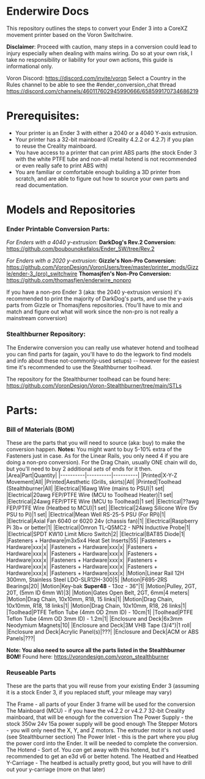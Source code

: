 # Enderwire Docs
This repository outlines the steps to convert your Ender 3 into a CoreXZ movement printer based on the Voron Switchwire.

**Disclaimer**: Proceed with caution, many steps in a conversion could lead to injury especially when dealing with mains wiring. Do so at your own risk, I take no responsibility or liability for your own actions, this guide is informational only.

Voron Discord: https://discord.com/invite/voron
Select a Country in the Rules channel to be able to see the #ender_conversion_chat thread https://discord.com/channels/460117602945990666/658599170734686219

# Prerequisites:
* Your printer is an Ender 3 with either a 2040 or a 4040 Y-axis extrusion.
* Your printer has a 32-bit mainboard (Creality 4.2.2 or 4.2.7) if you plan to reuse the Creality mainboard.
* You have access to a printer that can print ABS parts (the stock Ender 3 with the white PTFE tube and non-all metal hotend is not recommended or even really safe to print ABS with)
* You are familiar or comfortable enough building a 3D printer from scratch, and are able to figure out how to source your own parts and read documentation.

# Models and Repositories
### Ender Printable Conversion Parts:
*For Enders with a 4040 y-extrusion:*
**DarkDog's Rev.2 Conversion:** https://github.com/boubounokefalos/Ender_SW/tree/Rev.2

*For Enders with a 2020 y-extrusion:*
**Gizzle's Non-Pro Conversion:** https://github.com/VoronDesign/VoronUsers/tree/master/printer_mods/Gizzle/ender-3_(pro)_switchwire
**Thomasjfen's Non-Pro Conversion:** https://github.com/thomasfjen/enderwire_nonpro

If you have a non-pro Ender 3 (aka: the 2040 y-extrusion version) it's recommended to print the majority of DarkDog's parts, and use the y-axis parts from Gizzle or Thomasjfens repositories. (You'll have to mix and match and figure out what will work since the non-pro is not really a mainstream conversion)

### Stealthburner Repository:
The Enderwire conversion you can really use whatever hotend and toolhead you can find parts for (again, you'll have to do the legwork to find models and info about these not-commonly-used setups) -- however for the easiest time it's recommended to use the Stealthburner toolhead.

The repository for the Stealthburner toolhead can be found here: https://github.com/VoronDesign/Voron-Stealthburner/tree/main/STLs

# Parts:
### Bill of Materials (BOM)
These are the parts that you will need to source (aka: buy) to make the conversion happen. 
**Notes:** You might want to buy 5-10% extra of the Fasteners just in case. As for the Linear Rails, you only need 4 if you are doing a non-pro conversion). For the Drag Chain, usually ONE chain will do, but you'll need to buy 2 additional *sets* of ends for it then.
|Area|Part|Quantity|
|----------|----------|----------|
|Printed|X-Y-Z Movement|All|
|Printed|Aesthetic (Grills, skirts)|All|
|Printed|Toolhead (Stealthburner|All|
|Electrical|16awg Wire (mains to PSU)|1 set|
|Electrical|20awg FEP/PTFE Wire (MCU to Toolhead Heater)|1 set|
|Electrical|24awg FEP/PTFE Wire (MCU to Toolhead)|1 set|
|Electrical|??awg FEP/PTFE Wire (Heatbed to MCU)|1 set|
|Electrical|24awg Silicone Wire (5v PSU to Pi)|1 set|
|Electrical|Mean Well RS-25-5 PSU (For RPi)|1|
|Electrical|Axial Fan 6040 or 6020 24v (chassis fan)|1|
|Electrical|Raspberry Pi 3b+ or better|1|
|Electrical|Omron TL-Q5MC2 - NPN Inductive Probe|1|
|Electrical|SPDT KW10 Limit Micro Switch|2|
|Electrical|BAT85 Diode|1|
|Fasteners + Hardware|m3x5x4 Heat Set Inserts|55|
|Fasteners + Hardware|xxx|x|
|Fasteners + Hardware|xxx|x|
|Fasteners + Hardware|xxx|x|
|Fasteners + Hardware|xxx|x|
|Fasteners + Hardware|xxx|x|
|Fasteners + Hardware|xxx|x|
|Fasteners + Hardware|xxx|x|
|Fasteners + Hardware|xxx|x|
|Fasteners + Hardware|xxx|x|
|Fasteners + Hardware|xxx|x|
|Motion|Linear Rail 12H 300mm, Stainless Steel LDO-SLR12H-300|5|
|Motion|F695-2RS Bearings|20|
|Motion|Key-bak **Super48** - 13oz - 36"|1|
|Motion|Pulley, 2GT, 20T, (5mm ID 6mm W)|3|
|Motion|Gates Open Belt, 2GT, 6mm|4 meters|
|Motion|Drag Chain, 10x10mm, R18, 15 links|1|
|Motion|Drag Chain, 10x10mm, R18, 18 links|1|
|Motion|Drag Chain, 10x10mm, R18, 26 links|1|
|Toolhead|PTFE Teflon Tube (4mm OD 2mm ID) - 10cm|1|
|Toolhead|PTFE Teflon Tube (4mm OD 3mm ID) - 1.2m|1|
|Enclosure and Deck|6x3mm Neodymium Magnets|10|
|Enclosure and Deck|3M VHB Tape (3/4")|1 roll|
|Enclosure and Deck|Acrylic Panel(s)|???|
|Enclosure and Deck|ACM or ABS Panels|???|

**Note: You also need to source all the parts listed in the Stealthburner BOM!** Found here: https://vorondesign.com/voron_stealthburner

### Reuseable Parts
These are the parts that you will reuse from your existing Ender 3 (assuming it is a stock Ender 3, if you replaced stuff, your mileage may vary)

The Frame - all parts of your Ender 3 frame will be used for the conversion
The Mainboard (MCU) - if you have the v4.2.2 or v4.2.7 32-bit Creality mainboard, that will be enough for the conversion
The Power Supply - the stock 350w 24v 15a power supply will be good enough
The Stepper Motors - you will only need the X, Y, and Z motors. The extruder motor is not used (see Stealthburner section)
The Power Inlet - this is the part where you plug the power cord into the Ender. It will be needed to complete the conversion.
The Hotend - Sort of. You *can* get away with this hotend, but it's recommended to get an e3d v6 or better hotend. 
The Heatbed and Heatbed Y-Carriage - The heatbed is actually pretty good, but you will have to drill out your y-carriage (more on that later)
